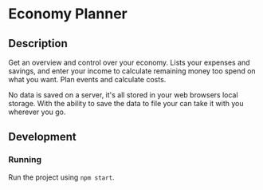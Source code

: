 # Economy Planner

## Description
Get an overview and control over your economy.
Lists your expenses and savings, and enter your income to calculate remaining money too spend on what you want. Plan events and calculate costs.

No data is saved on a server, it's all stored in your web browsers local storage. With the ability to save the data to file your can take it with you wherever you go.


## Development

### Running
Run the project using `npm start`.